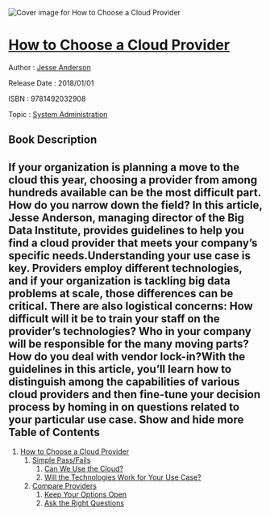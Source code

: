 ![Cover image for How to Choose a Cloud Provider](https://imgdetail.ebookreading.net/cover/cover/system_admin/EB9781492032908.jpg)

[How to Choose a Cloud Provider](https://ebookreading.net/view/book/How+to+Choose+a+Cloud+Provider-EB9781492032908_1.html "How to Choose a Cloud Provider")
====================================================================================================================

Author : [Jesse Anderson](https://ebookreading.net/search/author/Jesse+Anderson)

Release Date : 2018/01/01

ISBN : 9781492032908

Topic : [System Administration](https://ebookreading.net/search/category/system-administration)

Book Description
-----------------

 If your organization is planning a move to the cloud this year, choosing a provider from among hundreds available can be the most difficult part. How do you narrow down the field? In this article, Jesse Anderson, managing director of the Big Data Institute, provides guidelines to help you find a cloud provider that meets your company’s specific needs.Understanding your use case is key. Providers employ different technologies, and if your organization is tackling big data problems at scale, those differences can be critical. There are also logistical concerns: How difficult will it be to train your staff on the provider’s technologies? Who in your company will be responsible for the many moving parts? How do you deal with vendor lock-in?With the guidelines in this article, you’ll learn how to distinguish among the capabilities of various cloud providers and then fine-tune your decision process by homing in on questions related to your particular use case.
        Show and hide more                
Table of Contents
-----------------

1. [How to Choose a Cloud Provider](https://ebookreading.net/view/book/How+to+Choose+a+Cloud+Provider-EB9781492032908_4.html#idm140341873867424)
    1. [Simple Pass/Fails](https://ebookreading.net/view/book/How+to+Choose+a+Cloud+Provider-EB9781492032908_4.html#idm140341873860032)
        1. [Can We Use the Cloud?](https://ebookreading.net/view/book/How+to+Choose+a+Cloud+Provider-EB9781492032908_4.html#idm140341873858624)
        1. [Will the Technologies Work for Your Use Case?](https://ebookreading.net/view/book/How+to+Choose+a+Cloud+Provider-EB9781492032908_4.html#idm140341873855888)
    1. [Compare Providers](https://ebookreading.net/view/book/How+to+Choose+a+Cloud+Provider-EB9781492032908_4.html#idm140341873851552)
        1. [Keep Your Options Open](https://ebookreading.net/view/book/How+to+Choose+a+Cloud+Provider-EB9781492032908_4.html#idm140341873848800)
        1. [Ask the Right Questions](https://ebookreading.net/view/book/How+to+Choose+a+Cloud+Provider-EB9781492032908_4.html#idm140341873837360)
